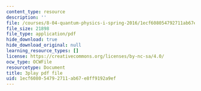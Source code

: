 ```yaml
---
content_type: resource
description: ''
file: /courses/8-04-quantum-physics-i-spring-2016/1ecf608054792711ab67e8ff9192a9ef_i-bP2OkQxUI.pdf
file_size: 21898
file_type: application/pdf
hide_download: true
hide_download_original: null
learning_resource_types: []
license: https://creativecommons.org/licenses/by-nc-sa/4.0/
ocw_type: OCWFile
resourcetype: Document
title: 3play pdf file
uid: 1ecf6080-5479-2711-ab67-e8ff9192a9ef
---
```

